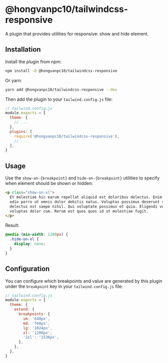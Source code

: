 # @hongvanpc10/tailwindcss-responsive

A plugin that provides utilities for responsive: show and hide element.

## Installation

Install the plugin from npm:

```sh
npm install -D @hongvanpc10/tailwindcss-responsive
```

Or yarn:

```sh
yarn add @hongvanpc10/tailwindcss-responsive --dev
```

Then add the plugin to your `tailwind.config.js` file:

```js
// tailwind.config.js
module.exports = {
  theme: {
    // ...
  },
  plugins: [
    require('@hongvanpc10/tailwindcss-responsive'),
    // ...
  ],
}
```

## Usage

Use the `show-on-{breakpoint}` and `hide-on-{breakpoint}` utilities to specify when element should be shown or hidden:

```html
<p class="show-on-xl">
  Et molestiae hic earum repellat aliquid est doloribus delectus. Enim illum
  odio porro ut omnis dolor debitis natus. Voluptas possimus deserunt sit
  delectus est saepe nihil. Qui voluptate possimus et quia. Eligendi voluptas
  voluptas dolor cum. Rerum est quos quos id ut molestiae fugit.
</p>
```

Result:

```css
@media (min-width: 1280px) {
  .hide-on-xl {
    display: none;
  }
}
```

## Configuration

You can configure which breakpoints and value are generated by this plugin under the `breakpoint` key in your `tailwind.config.js` file:

```js
// tailwind.config.js
module.exports = {
  theme: {
    extend: {
      breakpoints: {
        sm: '640px',
        md: '768px',
        lg: '1024px',
        xl: '1280px',
        '2xl': '1536px',
      },
    },
  },
}
```
